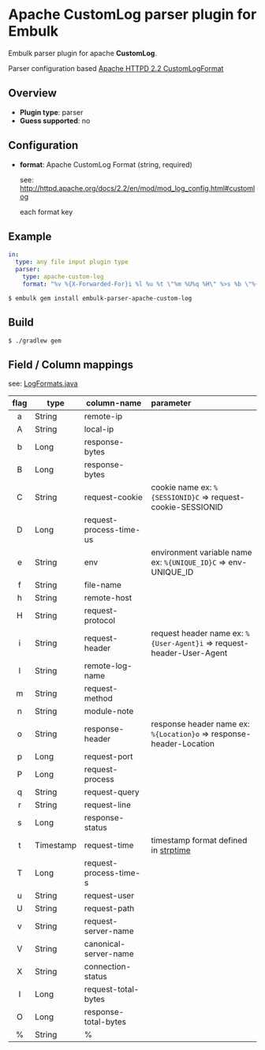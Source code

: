 # Apache **CustomLog**  parser plugin for Embulk

Embulk parser plugin for apache **CustomLog**.

Parser configuration based  [Apache HTTPD 2.2 CustomLogFormat](http://httpd.apache.org/docs/2.2/en/mod/mod_log_config.html#formats)

## Overview

* **Plugin type**: parser
* **Guess supported**: no

## Configuration

- **format**: Apache CustomLog Format (string, required)

    see: http://httpd.apache.org/docs/2.2/en/mod/mod_log_config.html#customlog

    each format key

## Example

```yaml
in:
  type: any file input plugin type
  parser:
    type: apache-custom-log
    format: "%v %{X-Forwarded-For}i %l %u %t \"%m %U%q %H\" %>s %b \"%{Referer}i\" \"%{User-Agent}i\" %I %O %D"
```

```
$ embulk gem install embulk-parser-apache-custom-log
```

## Build

```
$ ./gradlew gem
```


## Field / Column mappings

see: [LogFormats.java](https://github.com/jami-i/embulk-parser-apache-custom-log/blob/develop/src/main/java/org/embulk/parser/apache/log/LogFormats.java)

|flag| type      | column-name             |parameter|
|:--:|-----------|-------------------------|:---------|
| a  | String    | remote-ip               |          |
| A  | String    | local-ip                |          |
| b  | Long      | response-bytes          |          |
| B  | Long      | response-bytes          |          |
| C  | String    | request-cookie          | cookie name ex: ```%{SESSIONID}C``` => request-cookie-SESSIONID|
| D  | Long      | request-process-time-us |          |
| e  | String    | env                     | environment variable name ex: ```%{UNIQUE_ID}C``` => env-UNIQUE_ID|
| f  | String    | file-name               |          |
| h  | String    | remote-host             |          |
| H  | String    | request-protocol        |          |
| i  | String    | request-header          | request header name ex: ```%{User-Agent}i``` => request-header-User-Agent|
| l  | String    | remote-log-name         |          |
| m  | String    | request-method          |          |
| n  | String    | module-note             |          |
| o  | String    | response-header         | response header name ex: ```%{Location}o``` => response-header-Location|
| p  | Long      | request-port            |          |
| P  | Long      | request-process         |          |
| q  | String    | request-query           |          |
| r  | String    | request-line            |          |
| s  | Long      | response-status         |          |
| t  | Timestamp | request-time            | timestamp format defined in [strptime](http://docs.ruby-lang.org/en/2.0.0/DateTime.html#method-c-_strptime)|
| T  | Long      | request-process-time-s  |          |
| u  | String    | request-user            |          |
| U  | String    | request-path            |          |
| v  | String    | request-server-name     |          |
| V  | String    | canonical-server-name   |          |
| X  | String    | connection-status       |          |
| I  | Long      | request-total-bytes     |          |
| O  | Long      | response-total-bytes    |          |
| %  | String    | %                       |          |
